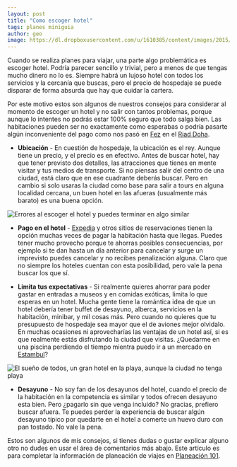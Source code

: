 ```yaml
---
layout: post
title: "Como escoger hotel"
tags: planes miniguia
author: geo
image: https://dl.dropboxusercontent.com/u/1610385/content/images/2015/07/2015-01-05%2022.10.33.jpg
---
```


Cuando se realiza planes para viajar, una parte algo problemática es escoger hotel. Podría parecer sencillo y trivial, pero a menos de que tengas mucho dinero no lo es. Siempre habrá un lujoso hotel con todos los servicios y la cercanía que buscas, pero el precio de hospedaje se puede disparar de forma absurda que hay que cuidar la cartera.

Por este motivo estos son algunos de nuestros consejos para considerar al momento de escoger un hotel y no salir con tantos problemas, porque aunque lo intentes no podrás estar 100% seguro que todo salga bien. Las habitaciones pueden ser no exactamente como esperabas o podría pasarte algún inconveniente del pago como nos pasó en [Fez](/tag/fez) en el [Riad Doha](/riad-doha/).

* **Ubicación** - En cuestión de hospedaje, la ubicación es el rey. Aunque tiene un precio, y el precio es en efectivo. Antes de buscar hotel, hay que tener previsto dos detalles, las atracciones que tienes en mente visitar y tus medios de transporte. Si no piensas salir del centro de una ciudad, está claro que en ese cuadrante deberás buscar. Pero en cambio si solo usaras la ciudad como base para salir a tours en alguna localidad cercana, un buen hotel en las afueras (usualmente más barato) es una buena opción.

![Errores al escoger el hotel y puedes terminar en algo similar](https://dl.dropboxusercontent.com/u/1610385/content/images/2015/07/2015-05-02%2007.42.29.jpg)

* **Pago en el hotel** - [Expedia](/expedia) y otros sitios de reservaciones tienen la opción muchas veces de pagar la habitación hasta que llegas. Puedes tener mucho provecho porque te ahorras posibles consecuencias, por ejemplo si te dan hasta un día anterior para cancelar y surge un imprevisto puedes cancelar y no recibes penalización alguna. Claro que no siempre los hoteles cuentan con esta posibilidad, pero vale la pena buscar los que sí. 

* **Limita tus expectativas** - Si realmente quieres ahorrar para poder gastar en entradas a museos y en comidas exóticas, limita lo que esperas en un hotel. Mucha gente tiene la romántica idea de que un hotel debería tener buffet de desayuno, alberca, servicios en la habitación, minibar, y mil cosas más. Pero cuando no quieres que tu presupuesto de hospedaje sea mayor que el de aviones mejor olvidalo. En muchas ocasiones ni aprovecharías las ventajas de un hotel así, si es que realmente estás disfrutando la ciudad que visitas. ¿Quedarme en una piscina perdiendo el tiempo mientra puedo ir a un mercado en [Estambul](/tag/estambul)? 

![El sueño de todos, un gran hotel en la playa, aunque la ciudad no tenga playa](https://dl.dropboxusercontent.com/u/1610385/content/images/2015/07/2015-01-17%2009.59.31.jpg)

* **Desayuno** - No soy fan de los desayunos del hotel, cuando el precio de la habitación en la competencia es similar y todos ofrecen desayuno esta bien. Pero ¿pagarlo sin que venga incluido? No gracias, prefiero buscar afuera. Te puedes perder la experiencia de buscar algún desayuno típico por quedarte en el hotel a comerte un huevo duro con pan tostado. No vale la pena.

Estos son algunos de mis consejos, si tienes dudas o gustar explicar alguno otro no dudes en usar el área de comentarios más abajo. Este artículo es para completar la información de planeación de viajes en [Planeación 101](/planeacion-de-viaje-101/).
